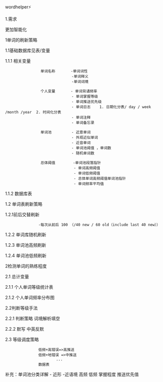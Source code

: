wordhelper:zap:

1.需求

更加智能化


1单词的刷新策略

1.1基础数据库见表/变量

1.1.1 相关变量 

                    单词名称       -单词词性
                                  -单词释义
                                  -单词词境

                    个人变量       - 单词背诵频率
                                  - 单词掌握等级
                                  - 单词推送优先级
                                  - 单词日志    1. 日期化分表/ day / week /month /year  2. 时间化分表
                                  - 单词注释
                                  - 单词备忘录

                    单词池         - 近意单词
                                  - 外观近似单词
                                  - 近音单词
                                  - 单词池阈值 ，单词数
                                  - 随机单词数
                                 
                    总体阈值        -单词池段落指针
                                   - 单词高频阈值
                                   - 单词低频阈值
                                   - 总体单词高频阈值单词池指针
                                   - 单词频率平均值
                                  
                                  
1.1.2 数据库表




1.2 单词表刷新策略


1.2.1前后交替刷新
                   
                   -每次从前后 100 （/40 new / 60 old（include last 40 new））
                   
                   
1.2.2 单词库随机刷新

1.2.3 单词池高频刷新

1.2.4 单词池低频刷新

2检测单词的熟练程度

2.1 总计变量

2.1.1 个人单词等级统计表

2.1.2  个人单词频率分布图

2.2判断等级手法

2.2.1  判断策略 词境解析填空

2.2.2  默写 中英反默

2.3 等级调度策略

                   低频+高错误=>高推送
                   低频+地错误 =>中推送
                           ...
                   数据表

补充：单词池分类详解 - 近形 -近语境 高频 低频 掌握程度 推送优先值
